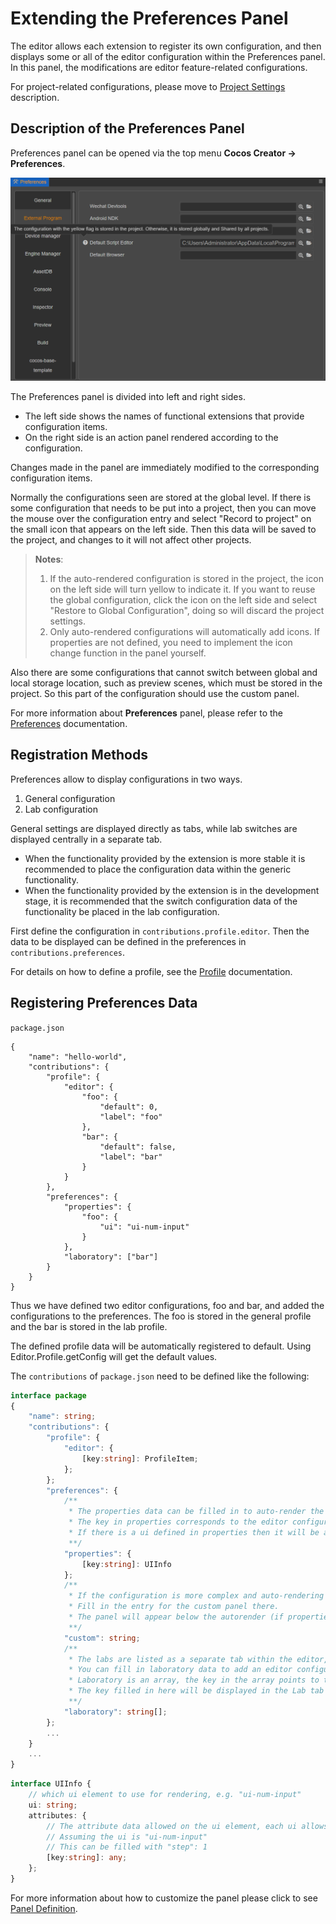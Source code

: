# Extending the Preferences Panel

The editor allows each extension to register its own configuration, and then displays some or all of the editor configuration within the Preferences panel. In this panel, the modifications are editor feature-related configurations.

For project-related configurations, please move to [Project Settings](./contributions-project.md) description.

## Description of the Preferences Panel

Preferences panel can be opened via the top menu **Cocos Creator -> Preferences**.

![preferences](./image/preferences-tool.png)

The Preferences panel is divided into left and right sides.

- The left side shows the names of functional extensions that provide configuration items.
- On the right side is an action panel rendered according to the configuration.

Changes made in the panel are immediately modified to the corresponding configuration items.

Normally the configurations seen are stored at the global level. If there is some configuration that needs to be put into a project, then you can move the mouse over the configuration entry and select "Record to project" on the small icon that appears on the left side. Then this data will be saved to the project, and changes to it will not affect other projects.

> **Notes**:
> 1. If the auto-rendered configuration is stored in the project, the icon on the left side will turn yellow to indicate it. If you want to reuse the global configuration, click the icon on the left side and select "Restore to Global Configuration", doing so will discard the project settings.
> 2. Only auto-rendered configurations will automatically add icons. If properties are not defined, you need to implement the icon change function in the panel yourself.

Also there are some configurations that cannot switch between global and local storage location, such as preview scenes, which must be stored in the project. So this part of the configuration should use the custom panel.

For more information about **Preferences** panel, please refer to the [Preferences](../../editor/preferences/index.md) documentation.

## Registration Methods

Preferences allow to display configurations in two ways.

1. General configuration
2. Lab configuration

General settings are displayed directly as tabs, while lab switches are displayed centrally in a separate tab.

- When the functionality provided by the extension is more stable it is recommended to place the configuration data within the generic functionality.
- When the functionality provided by the extension is in the development stage, it is recommended that the switch configuration data of the functionality be placed in the lab configuration.

First define the configuration in `contributions.profile.editor`. Then the data to be displayed can be defined in the preferences in `contributions.preferences`.

For details on how to define a profile, see the [Profile](./profile.md) documentation.

## Registering Preferences Data

`package.json`

```JSON5
{
    "name": "hello-world",
    "contributions": {
        "profile": {
            "editor": {
                "foo": {
                    "default": 0,
                    "label": "foo"
                },
                "bar": {
                    "default": false,
                    "label": "bar"
                }
            }
        },
        "preferences": {
            "properties": {
                "foo": {
                    "ui": "ui-num-input"
                }
            },
            "laboratory": ["bar"]
        }    
    }
}
```

Thus we have defined two editor configurations, foo and bar, and added the configurations to the preferences.
The foo is stored in the general profile and the bar is stored in the lab profile.

The defined profile data will be automatically registered to default. Using Editor.Profile.getConfig will get the default values.

The `contributions` of `package.json` need to be defined like the following:

```typescript
interface package
{
    "name": string;
    "contributions": {
        "profile": {
            "editor": {
                [key:string]: ProfileItem;
            };
        };
        "preferences": {
            /**
             * The properties data can be filled in to auto-render the configuration.
             * The key in properties corresponds to the editor configuration key, and the value corresponds to the information needed for auto-rendering.
             * If there is a ui defined in properties then it will be automatically rendered under the tab of the functional extension name.
             **/
            "properties": {
                [key:string]: UIInfo
            };
            /**
             * If the configuration is more complex and auto-rendering can't meet the demand, you can fill in custom data.
             * Fill in the entry for the custom panel there.
             * The panel will appear below the autorender (if properties are defined).
             **/ 
            "custom": string;
            /**
             * The labs are listed as a separate tab within the editor, mainly to provide a switch display for some experimental functions.
             * You can fill in laboratory data to add an editor configuration of type Boolean to the lab switches.
             * Laboratory is an array, the key in the array points to the key in the editor configuration, the corresponding data must be of Boolean type.
             * The key filled in here will be displayed in the Lab tab of Preferences.
             **/
            "laboratory": string[];
        };
        ...
    }
    ...
}
```

```typescript
interface UIInfo {
    // which ui element to use for rendering, e.g. "ui-num-input"
    ui: string;
    attributes: {
        // The attribute data allowed on the ui element, each ui allows different parameters, see the ui-kit chapter for details
        // Assuming the ui is "ui-num-input"
        // This can be filled with "step": 1
        [key:string]: any;
    };
}
```

For more information about how to customize the panel please click to see [Panel Definition](./panel.md).
 